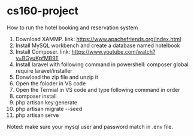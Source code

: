 # cs160-project

How to run the hotel booking and reservation system
1. Download XAMMP. link: https://www.apachefriends.org/index.html
2. Install MySQL workbench and create a database named hotelbook
2. Install Composer. link: https://www.youtube.com/watch?v=BGyuKpfMB9E
3. Install laravel with following command in powershell: 
    composer global require laravel/installer
4. Donwload the zip file and unzip it
5. Open the foloder in VS code
6. Open the Termial in VS code and type following command in order
7. composer install
8. php artisan key:generate 
9. php artisan migrate --seed
10. php artisan serve

Noted: make sure your mysql user and password match in .env file.

